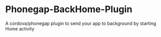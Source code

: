 Phonegap-BackHome-Plugin
========================

A cordova/phonegap plugin to send your app to background by starting Home activity
